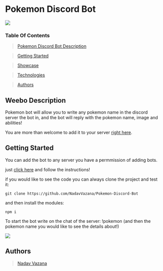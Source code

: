 # Pokemon Discord Bot
<img src="https://res.cloudinary.com/ds8xkm0ue/image/upload/v1667858628/p25f310_ujhcti.png" />


### Table Of Contents

> [Pokemon Discord Bot Description](#description)


> [Getting Started](#start)

> [Showcase](#showcase)

> [Technologies](#tech)

> [Authors](#authors)

## <a id="description" /> Weebo Description

Pokemon bot will allow you to write any pokemon name in the discord server the bot in, and the bot will reply with the pokemon name, image and abilities!


You are more than welcome to add it to your server [right here](https://discord.com/api/oauth2/authorize?client_id=1039272504600039484&permissions=8&scope=bot).


## <a id="start" /> Getting Started

You can add the bot to any server you have a permmission of adding bots. 

just [click here](https://discord.com/api/oauth2/authorize?client_id=1039272504600039484&permissions=8&scope=bot) and follow the instructions!

if you would like to see the code you can always clone the project and test it:

```
git clone https://github.com/NadavVazana/Pokemon-Discord-Bot
```

and then install the modules:

```
npm i 
```

To start the bot write on the chat of the server: !pokemon (and then the pokemon name you would like to see the details about!)

<img src="https://res.cloudinary.com/ds8xkm0ue/image/upload/v1667858974/Untitled_xmejtm.png" />


## <a id="authors" /> Authors

> [Nadav Vazana](https://github.com/NadavVazana)




 



